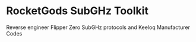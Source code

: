 # RocketGods SubGHz Toolkit
Reverse engineer Flipper Zero SubGHz protocols and Keeloq Manufacturer Codes
